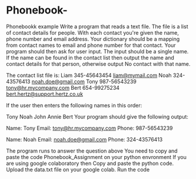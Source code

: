 # Phonebook-
Phonebookk example 
Write a program that reads a text file. The file is a list of contact details for people. With each contact you're given the name, phone number and email address. Your dictionary should be a mapping from contact names to email and phone number for that contact. Your program should then ask for user input. The input should be a single name. If the name can be found in the contact list then output the name and contact details for that person, otherwise output No contact with that name.

The contact list file is: Liam 345-45643454 liam@mymail.com Noah 324-43576413 noah.doe@gmail.com Tony 987-56543239 tony@hr.mycompany.com Bert 654-99275234 bert.hertz@support.hertz.co.uk

If the user then enters the following names in this order:

Tony Noah John Annie Bert Your program should give the following output:

Name: Tony Email: tony@hr.mycompany.com Phone: 987-56543239

Name: Noah Email: noah.doe@gmail.com Phone: 324-43576413

The program runs to answer the question above You need to copy and paste the code Phonebook_Assignment on your python envronment If you are using google colaboratory then Copy and paste the python code. Upload the data.txt file on your google colab. Run the code
